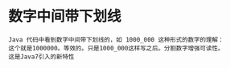# 数字中间带下划线
```text
Java 代码中看到数字中间带下划线的，如 1000_000 这种形式的数字的理解：
这个就是1000000。等效的。只是1000_000这样写之后。分割数字增强可读性。
这是Java7引入的新特性
```
